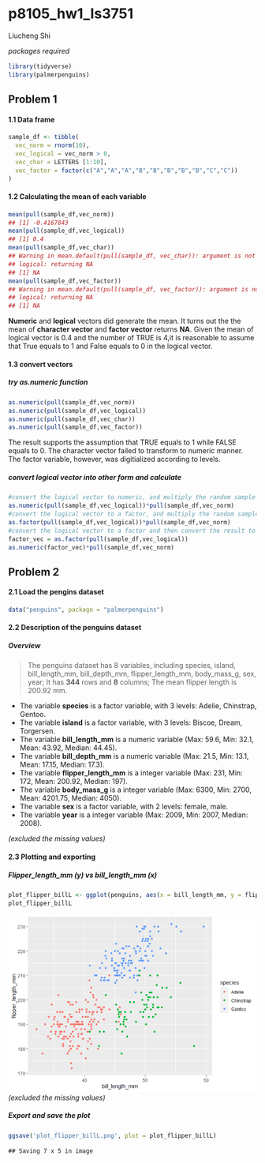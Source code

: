 p8105\_hw1\_ls3751
================
Liucheng Shi

*packages required*

``` r
library(tidyverse)
library(palmerpenguins)
```

## Problem 1

#### 1.1 Data frame

``` r
sample_df <- tibble(
  vec_norm = rnorm(10), 
  vec_logical = vec_norm > 0,
  vec_char = LETTERS [1:10],
  vec_factor = factor(c("A","A","A","B","B","B","B","B","C","C"))
)
```

#### 1.2 Calculating the mean of each variable

``` r
mean(pull(sample_df,vec_norm))
## [1] -0.4167843
mean(pull(sample_df,vec_logical))
## [1] 0.4
mean(pull(sample_df,vec_char))
## Warning in mean.default(pull(sample_df, vec_char)): argument is not numeric or
## logical: returning NA
## [1] NA
mean(pull(sample_df,vec_factor))
## Warning in mean.default(pull(sample_df, vec_factor)): argument is not numeric or
## logical: returning NA
## [1] NA
```

**Numeric** and **logical** vectors did generate the mean. It turns out
the the mean of **character vector** and **factor vector** returns
**NA**. Given the mean of logical vector is 0.4 and the number of TRUE
is 4,it is reasonable to assume that True equals to 1 and False equals
to 0 in the logical vector.

#### 1.3 convert vectors

##### try as.numeric function

``` r
as.numeric(pull(sample_df,vec_norm))
as.numeric(pull(sample_df,vec_logical))
as.numeric(pull(sample_df,vec_char))
as.numeric(pull(sample_df,vec_factor))
```

The result supports the assumption that TRUE equals to 1 while FALSE
equals to 0. The character vector failed to transform to numeric manner.
The factor variable, however, was digitialized according to levels.

##### convert logical vector into other form and calculate

``` r
#convert the logical vector to numeric, and multiply the random sample by the result
as.numeric(pull(sample_df,vec_logical))*pull(sample_df,vec_norm)
#convert the logical vector to a factor, and multiply the random sample by the result
as.factor(pull(sample_df,vec_logical))*pull(sample_df,vec_norm)
#convert the logical vector to a factor and then convert the result to numeric, and multiply the random sample by the result
factor_vec = as.factor(pull(sample_df,vec_logical))
as.numeric(factor_vec)*pull(sample_df,vec_norm)
```

## Problem 2

#### 2.1 Load the pengins dataset

``` r
data("penguins", package = "palmerpenguins")
```

#### 2.2 Description of the penguins dataset

##### Overview

> The penguins dataset has 8 variables, including species, island,
> bill\_length\_mm, bill\_depth\_mm, flipper\_length\_mm, body\_mass\_g,
> sex, year; It has **344** rows and **8** columns; The mean flipper
> length is 200.92 mm.

  - The variable **species** is a factor variable, with 3 levels:
    Adelie, Chinstrap, Gentoo.
  - The variable **island** is a factor variable, with 3 levels: Biscoe,
    Dream, Torgersen.
  - The variable **bill\_length\_mm** is a numeric variable (Max: 59.6,
    Min: 32.1, Mean: 43.92, Median: 44.45).
  - The variable **bill\_depth\_mm** is a numeric variable (Max: 21.5,
    Min: 13.1, Mean: 17.15, Median: 17.3).
  - The variable **flipper\_length\_mm** is a integer variable (Max:
    231, Min: 172, Mean: 200.92, Median: 197).
  - The variable **body\_mass\_g** is a integer variable (Max: 6300,
    Min: 2700, Mean: 4201.75, Median: 4050).
  - The variable **sex** is a factor variable, with 2 levels: female,
    male.
  - The variable **year** is a integer variable (Max: 2009, Min: 2007,
    Median: 2008).

*(excluded the missing values)*

#### 2.3 Plotting and exporting

##### Flipper\_length\_mm (y) vs bill\_length\_mm (x)

``` r
plot_flipper_billL <- ggplot(penguins, aes(x = bill_length_mm, y = flipper_length_mm, color = species)) + geom_point()
plot_flipper_billL
```

![](p8105_hw1_ls3751_files/figure-gfm/scatterplot-1.png)<!-- -->
*(excluded the missing values)*

##### Export and save the plot

``` r
ggsave('plot_flipper_billL.png', plot = plot_flipper_billL)
```

    ## Saving 7 x 5 in image
